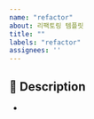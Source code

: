 ```yaml
---
name: "refactor"
about: 리팩토링 템플릿
title: ""
labels: "refactor"
assignees: ''
---
```

## 📌 Description
- 
